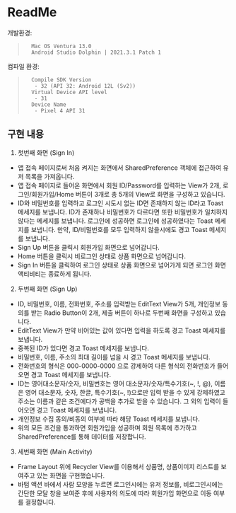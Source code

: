# ReadMe

개발환경: 
>       Mac OS Ventura 13.0
>       Android Studio Dolphin | 2021.3.1 Patch 1

컴파일 환경: 
>       Compile SDK Version
>        - 32 (API 32: Android 12L (Sv2))
>       Virtual Device API level
>        - 31
>       Device Name
>        - Pixel 4 API 31 

## 구현 내용

1. 첫번째 화면 (Sign In)
 - 앱 접속 페이지로써 처음 켜지는 화면에서 SharedPreference 객체에 접근하여 유저 목록을 가져옵니다.
 - 앱 접속 페이지로 들어온 화면에서 회원 ID/Password를 입력하는 View가 2개, 로그인/회원가입/Home 버튼이 3개로 총 5개의 View로 화면을 구성하고 있습니다.
 - ID와 비밀번호를 입력하고 로그인 시도시 없는 ID면 존재하지 않는 ID라고 Toast 메세지를 보냅니다. ID가 존재하나 비밀번호가 다르다면 또한 비밀번호가 일치하지 않다는 메세지를 보냅니다. 로그인에 성공하면 로그인에 성공하였다는 Toast 메세지를 보냅니다. 만약, ID/비밀번호를 모두 입력하지 않을시에도 경고 Toast 메세지를 보냅니다.
 - Sign Up 버튼을 클릭시 회원가입 화면으로 넘어갑니다.
 - Home 버튼을 클릭시 비로그인 상태로 상품 화면으로 넘어갑니다.
 - Sign In 버튼을 클릭하여 로그인 상태로 상품 화면으로 넘어가게 되면 로그인 화면 액티비티는 종료하게 됩니다.

2. 두번째 화면 (Sign Up)
 - ID, 비밀번호, 이름, 전화번호, 주소를 입력받는 EditText View가 5개, 개인정보 동의를 받는 Radio Button이 2개, 제출 버튼이 하나로 두번째 화면을 구성하고 있습니다.
 - EditText View가 만약 비어있는 값이 있다면 입력을 하도록 경고 Toast 메세지를 보냅니다.
 - 중복된 ID가 있다면 경고 Toast 메세지를 보냅니다.
 - 비밀번호, 이름, 주소의 최대 길이를 넘을 시 경고 Toast 메세지를 보냅니다.
 - 전화번호의 형식은 000-0000-0000 으로 강제하여 다른 형식의 전화번호가 들어오면 경고 Toast 메세지를 보냅니다.
 - ID는 영어대소문자/숫자, 비밀번호는 영어 대소문자/숫자/특수기호(~, !, @), 이름은 영어 대소문자, 숫자, 한글, 특수기호(~, !)으로만 입력 받을 수 있게 강제하였고 주소는 이름과 같은 조건에다가 공백을 추가로 받을 수 있습니다. 그 외의 입력이 들어오면 경고 Toast 메세지를 보냅니다.
 - 개인정보 수집 동의/비동의 여부에 따라 해당 Toast 메세지를 보냅니다.
 - 위의 모든 조건을 통과하면 회원가입을 성공하며 회원 목록에 추가하고 SharedPreference를 통해 데이터를 저장합니다.

3. 세번째 화면 (Main Activity)
 - Frame Layout 위에 Recycler View를 이용해서 상품명, 상품이미지 리스트를 보여주고 있는 화면을 구현했습니다.
 - 바텀 액션 바에서 사람 모양을 누르면 로그인시에는 유저 정보를, 비로그인시에는 간단한 모달 창을 보여준 후에 사용자의 의도에 따라 회원가입 화면으로 이동 여부를 결정합니다.
